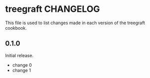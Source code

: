 # treegraft CHANGELOG

This file is used to list changes made in each version of the treegraft cookbook.

## 0.1.0

Initial release.

- change 0
- change 1
